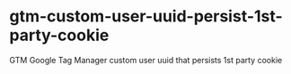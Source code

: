 # gtm-custom-user-uuid-persist-1st-party-cookie
GTM Google Tag Manager custom user uuid that persists 1st party cookie

